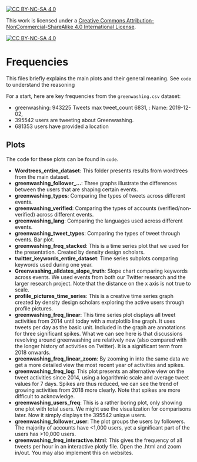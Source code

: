 [![CC BY-NC-SA 4.0][cc-by-nc-sa-shield]][cc-by-nc-sa]

This work is licensed under a
[Creative Commons Attribution-NonCommercial-ShareAlike 4.0 International License][cc-by-nc-sa].

[![CC BY-NC-SA 4.0][cc-by-nc-sa-image]][cc-by-nc-sa]

[cc-by-nc-sa]: http://creativecommons.org/licenses/by-nc-sa/4.0/
[cc-by-nc-sa-image]: https://licensebuttons.net/l/by-nc-sa/4.0/88x31.png
[cc-by-nc-sa-shield]: https://img.shields.io/badge/License-CC%20BY--NC--SA%204.0-lightgrey.svg

# Frequencies

This files briefly explains the main plots and their general meaning. See ```code``` to understand the reasoning

For a start, here are key frequencies from the ```greenwashing.csv``` dataset:

- greenwashing: 943225 Tweets
  max tweet_count    6831, : Name: 2019-12-02,
- 395542 users are tweeting about Greenwashing.
- 681353 users have provided a location

## Plots
The code for these plots can be found in ```code```.

- **Wordtrees_entire_dataset**: This folder presents results from wordtrees from the main dataset.
- **greenwashing_follower_...**: Three graphs illustrate the differences between the users that are shaping certain events.
- **greenwashing_types**: Comparing the types of tweets across different events.
- **greenwashing_verified**: Comparing the types of accounts (verified/non-verified) across different events.
- **greenwashing_lang**: Comparing the languages used across different events.
- **greenwashing_tweet_types**: Comparing the types of tweet through events. Bar plot.
- **greenwashing_freq_stacked**: This is a time series plot that we used for the presentation. Created by density design scholars.
- **twitter_keywords_entire_dataset**: Time series subplots comparing keywords used during one year.
- **Greenwashing_alldates_slope_truth**: Slope chart comparing keywords across events. We used events from both our Twitter research and the larger research project. Note that the distance on the x axis is not true to scale.
- **profile_pictures_time_series**: This is a creative time series graph created by density design scholars exploring the active users through profile pictures.
- **greenwashing_freq_linear**: This time series plot displays all tweet activities from 2014 until today with a matplotlib line graph. It uses tweets per day as the basic unit. Included in the graph are annotations for three significant spikes. What we can see here is that discussions revolving around greenwashing are relatively new (also compared with the longer history of activities on Twitter). It is a significant term from 2018 onwards.
- **greenwashing_freq_linear_zoom**: By zooming in into the same data we get a more detailed view the most recent year of activities and spikes.
- **greenwashing_freq_log**: This plot presents an alternative view on the tweet activities since 2014, using a logarithmic scale and average tweet values for 7 days. Spikes are thus reduced, we can see the trend of growing activities from 2018 more clearly. Note that spikes are more difficult to acknowledge.
- **greenwashing_users_freq**: This is a rather boring plot, only showing one plot with total users. We might use the visualization for comparisons later. Now it simply displays the 395542 unique users.
- **greenwashing_follower_user**: The plot groups the users by followers. The majority of accounts have <1,000 users, yet a significant part of the users has >10,000 users. 
- **greenwashing_freq_interactive.html**: This gives the frequency of all tweets per hour in an interactive plotly file. Open the .html and zoom in/out. You may also implement this on websites.
